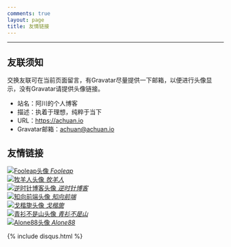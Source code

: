 ```yaml
---
comments: true
layout: page
title: 友情链接
---
```

---
## 友联须知
交换友联可在当前页面留言，有Gravatar尽量提供一下邮箱，以便进行头像显示，没有Gravatar请提供头像链接。

- 站名：阿川的个人博客
- 描述：执着于理想，纯粹于当下
- URL：https://achuan.io
- Gravatar邮箱：achuan@achuan.io

## 友情链接
<!--Fooleap’s Blog-->
<div class="link-box">
    <a href="https://blog.fooleap.org?achuan.io" target="_blank" title="分享技术、记录点滴">
        <div>
            <img src="{{ site.gravatar }}fooleap@gmail.com" alt="Fooleap头像">
            <i>Fooleap</i>
        </div>
    </a>
</div>

<!--牧羊人-->
<div class="link-box">
    <a href="https://www.shephe.com?achuan.io" target="_blank" title="牧羊人">
        <div>
            <img src="https://secure.gravatar.com/avatar/cbbe656c7bb46772f589c9b18a7c747e?s=90&d=mm&r=g" alt="牧羊人头像">
            <i>牧羊人</i>
        </div>
    </a>
</div>

<!--逆时针博客-->
<div class="link-box">
    <a href="https://www.mydes.top?achuan.io" target="_blank" title="逆时针博客">
        <div>
            <img src="{{ site.gravatar }}121265179@qq.com" alt="逆时针博客头像">
            <i>逆时针博客</i>
        </div>
    </a>
</div>

<!--知向前端-->
<div class="link-box">
    <a href="https://www.yuanqiao.pw?achuan.io" target="_blank" title="专注web前端技术，记录和分享个人生活和技术体会">
        <div>
            <img src="https://yuanqiao.pw/avatar.jpg?achuan.io" alt="知向前端头像">
            <i>知向前端</i>
        </div>
    </a>
</div>

<!--戈楷旎-->
<div class="link-box">
    <a href="https://geekinney.com?achuan.io" target="_blank" title="happy hacking emacs!">
        <div>
            <img src="https://gitee.com/haikupeng/myblog/raw/master/img/20200331091237.jpg" alt="戈楷旎头像">
            <i>戈楷旎</i>
        </div>
    </a>
</div>

<!--青衫不是山-->
<div class="link-box">
    <a href="https://betterman.xyz?achuan.io" target="_blank" title="青衫不是山">
        <div>
            <img src="{{ site.gravatar }}hi@betterman.xyz" alt="青衫不是山头像">
            <i>青衫不是山</i>
        </div>
    </a>
</div>

<!--Alone88-->
<div class="link-box">
    <a href="https://alone88.cn?achuan.io" target="_blank" title="Alone88">
        <div>
            <img src="{{ site.gravatar }}im@alone88.cn" alt="Alone88头像">
            <i>Alone88</i>
        </div>
    </a>
</div>

{% include disqus.html %}